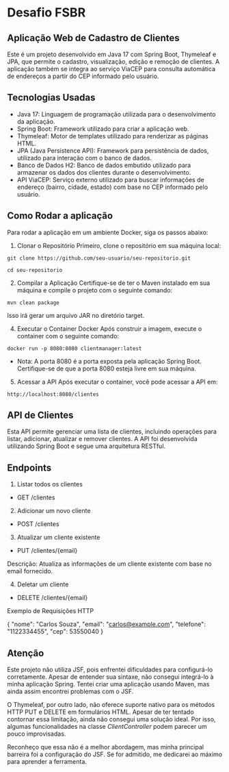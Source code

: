 
# Desafio FSBR
## Aplicação Web de Cadastro de Clientes

Este é um projeto desenvolvido em Java 17 com Spring Boot, Thymeleaf e JPA, que permite o cadastro, visualização, edição e remoção de clientes. A aplicação também se integra ao serviço ViaCEP para consulta automática de endereços a partir do CEP informado pelo usuário.

## Tecnologias Usadas
- Java 17: Linguagem de programação utilizada para o desenvolvimento da aplicação.
- Spring Boot: Framework utilizado para criar a aplicação web.
- Thymeleaf: Motor de templates utilizado para renderizar as páginas HTML.
- JPA (Java Persistence API): Framework para persistência de dados, utilizado para interação com o banco de dados.
- Banco de Dados H2: Banco de dados embutido utilizado para armazenar os dados dos clientes durante o desenvolvimento.
- API ViaCEP: Serviço externo utilizado para buscar informações de endereço (bairro, cidade, estado) com base no CEP informado pelo usuário.


## Como Rodar a aplicação
Para rodar a aplicação em um ambiente Docker, siga os passos abaixo:

1. Clonar o Repositório
Primeiro, clone o repositório em sua máquina local:

`git clone https://github.com/seu-usuario/seu-repositorio.git`

`cd seu-repositorio`

2. Compilar a Aplicação
Certifique-se de ter o Maven instalado em sua máquina e compile o projeto com o seguinte comando:

` mvn clean package `

Isso irá gerar um arquivo JAR no diretório target.

4. Executar o Container Docker
Após construir a imagem, execute o container com o seguinte comando:

` docker run -p 8080:8080 clientmanager:latest `

- Nota: A porta 8080 é a porta exposta pela aplicação Spring Boot. Certifique-se de que a porta 8080 esteja livre em sua máquina.

5. Acessar a API
Após executar o container, você pode acessar a API em:


` http://localhost:8080/clientes `


## API de Clientes

Esta API permite gerenciar uma lista de clientes, incluindo operações para listar, adicionar, atualizar e remover clientes. A API foi desenvolvida utilizando Spring Boot e segue uma arquitetura RESTful.

## Endpoints

1. Listar todos os clientes

- GET /clientes

2. Adicionar um novo cliente

- POST /clientes

3. Atualizar um cliente existente

- PUT /clientes/{email}

Descrição: Atualiza as informações de um cliente existente com base no email fornecido.

4. Deletar um cliente

- DELETE /clientes/{email}


Exemplo de Requisições HTTP

{
  "nome": "Carlos Souza",
  "email": "carlos@example.com",
  "telefone": "1122334455",
  "cep": 53550040
}


## Atenção

Este projeto não utiliza JSF, pois enfrentei dificuldades para configurá-lo corretamente. Apesar de entender sua sintaxe, não consegui integrá-lo à minha aplicação Spring. Tentei criar uma aplicação usando Maven, mas ainda assim encontrei problemas com o JSF.

O Thymeleaf, por outro lado, não oferece suporte nativo para os métodos HTTP PUT e DELETE em formulários HTML. Apesar de ter tentado contornar essa limitação, ainda não consegui uma solução ideal. Por isso, algumas funcionalidades na classe *ClientController* podem parecer um pouco improvisadas.

Reconheço que essa não é a melhor abordagem, mas minha principal barreira foi a configuração do JSF. Se for admitido, me dedicarei ao máximo para aprender a ferramenta.
